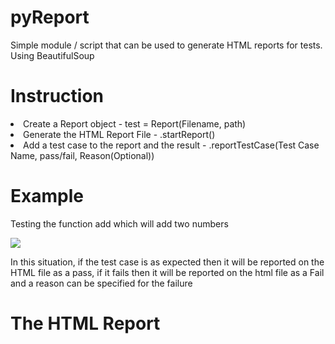 # pyReport
Simple module / script that can be used to generate HTML reports for tests. Using BeautifulSoup


<h1>Instruction</h1>
<li>Create a Report object - test = Report(Filename, path)</li>
<li>Generate the HTML Report File - .startReport()</li>
<li>Add a test case to the report and the result - .reportTestCase(Test Case Name, pass/fail, Reason(Optional))</li>

<h1>Example</h1>
<p>Testing the function add which will add two numbers</p>
<img src="https://user-images.githubusercontent.com/98666468/209576410-6b5496f2-54e8-4393-a6e6-a63e7e8496dc.png" />
<p>In this situation, if the test case is as expected then it will be reported on the HTML file as a pass, if it fails then it will be reported on the html file as a Fail and a reason can be specified for the failure</p>

<h1>The HTML Report</h1>
<p></p>
